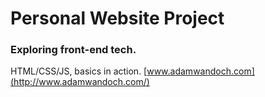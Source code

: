 # Personal Website Project
### Exploring front-end tech.

HTML/CSS/JS, basics in action.
[www.adamwandoch.com](http://www.adamwandoch.com/)